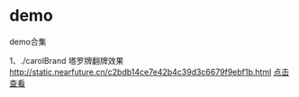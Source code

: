 # demo
demo合集 

1、./carolBrand 塔罗牌翻牌效果 
http://static.nearfuture.cn/c2bdb14ce7e42b4c39d3c6679f9ebf1b.html
[点击查看](http://static.nearfuture.cn/c2bdb14ce7e42b4c39d3c6679f9ebf1b.html)
